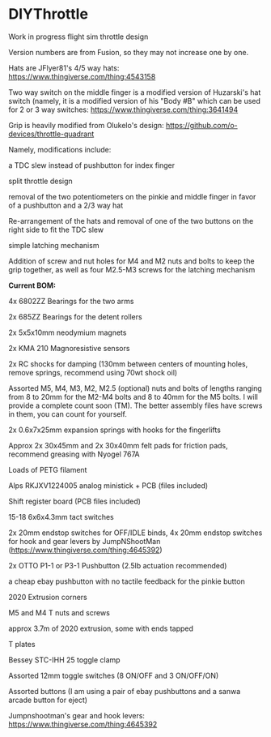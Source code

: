 # DIYThrottle
Work in progress flight sim throttle design

Version numbers are from Fusion, so they may not increase one by one.

Hats are JFlyer81's 4/5 way hats: https://www.thingiverse.com/thing:4543158

Two way switch on the middle finger is a modified version of Huzarski's hat switch (namely, it is a modified version of his "Body #B" which can be used for 2 or 3 way switches: https://www.thingiverse.com/thing:3641494

Grip is heavily modified from Olukelo's design: https://github.com/o-devices/throttle-quadrant 

Namely, modifications include:

a TDC slew instead of pushbutton for index finger

split throttle design

removal of the two potentiometers on the pinkie and middle finger in favor of a pushbutton and a 2/3 way hat

Re-arrangement of the hats and removal of one of the two buttons on the right side to fit the TDC slew

simple latching mechanism

Addition of screw and nut holes for M4 and M2 nuts and bolts to keep the grip together, as well as four M2.5-M3 screws for the latching mechanism


**Current BOM:**

4x 6802ZZ Bearings for the two arms

2x 685ZZ Bearings for the detent rollers

2x 5x5x10mm neodymium magnets

2x KMA 210 Magnoresistive sensors

2x RC shocks for damping (130mm between centers of mounting holes, remove springs, recommend using 70wt shock oil)

Assorted M5, M4, M3, M2, M2.5 (optional) nuts and bolts of lengths ranging from 8 to 20mm for the M2-M4 bolts and 8 to 40mm for the M5 bolts. I will provide a complete count soon (TM). The better assembly files have screws in them, you can count for yourself.

2x 0.6x7x25mm expansion springs with hooks for the fingerlifts

Approx 2x 30x45mm and 2x 30x40mm felt pads for friction pads, recommend greasing with Nyogel 767A

Loads of PETG filament

Alps RKJXV1224005 analog ministick + PCB (files included)

Shift register board (PCB files included)

15-18 6x6x4.3mm tact switches

2x 20mm endstop switches for OFF/IDLE binds, 4x 20mm endstop switches for hook and gear levers by JumpNShootMan (https://www.thingiverse.com/thing:4645392)

2x OTTO P1-1 or P3-1 Pushbutton (2.5lb actuation recommended)

a cheap ebay pushbutton with no tactile feedback for the pinkie button

2020 Extrusion corners

M5 and M4 T nuts and screws

approx 3.7m of 2020 extrusion, some with ends tapped

T plates

Bessey STC-IHH 25 toggle clamp

Assorted 12mm toggle switches (8 ON/OFF and 3 ON/OFF/ON)

Assorted buttons (I am using a pair of ebay pushbuttons and a sanwa arcade button for eject)

Jumpnshootman's gear and hook levers: https://www.thingiverse.com/thing:4645392
